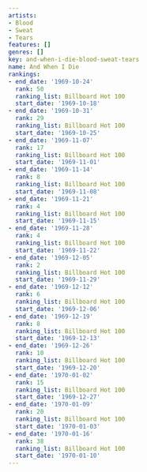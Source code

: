 ```yaml
---
artists:
- Blood
- Sweat
- Tears
features: []
genres: []
key: and-when-i-die-blood-sweat-tears
name: And When I Die
rankings:
- end_date: '1969-10-24'
  rank: 50
  ranking_list: Billboard Hot 100
  start_date: '1969-10-18'
- end_date: '1969-10-31'
  rank: 29
  ranking_list: Billboard Hot 100
  start_date: '1969-10-25'
- end_date: '1969-11-07'
  rank: 17
  ranking_list: Billboard Hot 100
  start_date: '1969-11-01'
- end_date: '1969-11-14'
  rank: 8
  ranking_list: Billboard Hot 100
  start_date: '1969-11-08'
- end_date: '1969-11-21'
  rank: 4
  ranking_list: Billboard Hot 100
  start_date: '1969-11-15'
- end_date: '1969-11-28'
  rank: 4
  ranking_list: Billboard Hot 100
  start_date: '1969-11-22'
- end_date: '1969-12-05'
  rank: 2
  ranking_list: Billboard Hot 100
  start_date: '1969-11-29'
- end_date: '1969-12-12'
  rank: 6
  ranking_list: Billboard Hot 100
  start_date: '1969-12-06'
- end_date: '1969-12-19'
  rank: 8
  ranking_list: Billboard Hot 100
  start_date: '1969-12-13'
- end_date: '1969-12-26'
  rank: 10
  ranking_list: Billboard Hot 100
  start_date: '1969-12-20'
- end_date: '1970-01-02'
  rank: 15
  ranking_list: Billboard Hot 100
  start_date: '1969-12-27'
- end_date: '1970-01-09'
  rank: 20
  ranking_list: Billboard Hot 100
  start_date: '1970-01-03'
- end_date: '1970-01-16'
  rank: 38
  ranking_list: Billboard Hot 100
  start_date: '1970-01-10'
---
```


